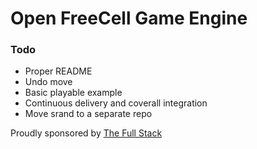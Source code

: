 # Open FreeCell Game Engine


### Todo
* Proper README
* Undo move
* Basic playable example
* Continuous delivery and coverall integration
* Move srand to a separate repo


Proudly sponsored by [The Full Stack](http://thefullstack.xyz)

